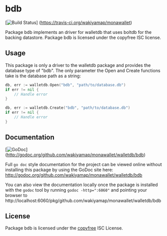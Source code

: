 bdb
===

[![Build Status](https://travis-ci.org/wakiyamap/monawallet.png?branch=master)]
(https://travis-ci.org/wakiyamap/monawallet)

Package bdb implements an driver for walletdb that uses boltdb for the backing
datastore.  Package bdb is licensed under the copyfree ISC license.

## Usage

This package is only a driver to the walletdb package and provides the database
type of "bdb".  The only parameter the Open and Create functions take is the
database path as a string:

```Go
db, err := walletdb.Open("bdb", "path/to/database.db")
if err != nil {
	// Handle error
}
```

```Go
db, err := walletdb.Create("bdb", "path/to/database.db")
if err != nil {
	// Handle error
}
```

## Documentation

[![GoDoc](https://godoc.org/github.com/wakiyamap/monawallet/walletdb/bdb?status.png)]
(http://godoc.org/github.com/wakiyamap/monawallet/walletdb/bdb)

Full `go doc` style documentation for the project can be viewed online without
installing this package by using the GoDoc site here:
http://godoc.org/github.com/wakiyamap/monawallet/walletdb/bdb

You can also view the documentation locally once the package is installed with
the `godoc` tool by running `godoc -http=":6060"` and pointing your browser to
http://localhost:6060/pkg/github.com/wakiyamap/monawallet/walletdb/bdb

## License

Package bdb is licensed under the [copyfree](http://copyfree.org) ISC
License.
